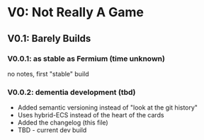# V0: Not Really A Game

## V0.1: Barely Builds

### V0.0.1: as stable as Fermium (time unknown)
no notes, first "stable" build

### V0.0.2: dementia development (tbd)
- Added semantic versioning instead of "look at the git history"
- Uses hybrid-ECS instead of the heart of the cards
- Added the changelog (this file)
- TBD - current dev build